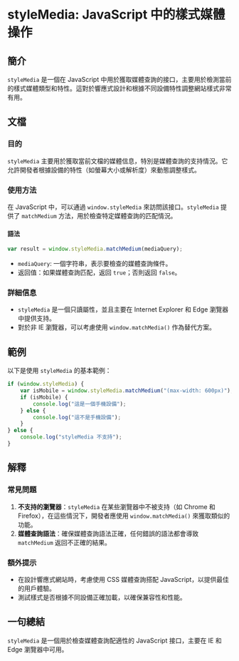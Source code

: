 <!--
Meta Description: # styleMedia: JavaScript 中的樣式媒體操作 ## 簡介 `styleMedia` 是一個在 JavaScript 中用於獲取媒體查詢的接口，主要用於檢測當前的樣式媒體類型和特性。這對於響應式設計和根據不同設備特性調整網站樣式非常有用。 ## 文檔 ### 目的 `styleM...
Meta Keywords: stylemedia, javascript, window, matchmedium, console
-->

# styleMedia: JavaScript 中的樣式媒體操作

## 簡介
`styleMedia` 是一個在 JavaScript 中用於獲取媒體查詢的接口，主要用於檢測當前的樣式媒體類型和特性。這對於響應式設計和根據不同設備特性調整網站樣式非常有用。

## 文檔
### 目的
`styleMedia` 主要用於獲取當前文檔的媒體信息，特別是媒體查詢的支持情況。它允許開發者根據設備的特性（如螢幕大小或解析度）來動態調整樣式。

### 使用方法
在 JavaScript 中，可以通過 `window.styleMedia` 來訪問該接口。`styleMedia` 提供了 `matchMedium` 方法，用於檢查特定媒體查詢的匹配情況。

#### 語法
```javascript
var result = window.styleMedia.matchMedium(mediaQuery);
```

- `mediaQuery`: 一個字符串，表示要檢查的媒體查詢條件。
- 返回值：如果媒體查詢匹配，返回 `true`；否則返回 `false`。

### 詳細信息
- `styleMedia` 是一個只讀屬性，並且主要在 Internet Explorer 和 Edge 瀏覽器中提供支持。
- 對於非 IE 瀏覽器，可以考慮使用 `window.matchMedia()` 作為替代方案。

## 範例
以下是使用 `styleMedia` 的基本範例：

```javascript
if (window.styleMedia) {
    var isMobile = window.styleMedia.matchMedium("(max-width: 600px)");
    if (isMobile) {
        console.log("這是一個手機設備");
    } else {
        console.log("這不是手機設備");
    }
} else {
    console.log("styleMedia 不支持");
}
```

## 解釋
### 常見問題
1. **不支持的瀏覽器**：`styleMedia` 在某些瀏覽器中不被支持（如 Chrome 和 Firefox），在這些情況下，開發者應使用 `window.matchMedia()` 來獲取類似的功能。
2. **媒體查詢語法**：確保媒體查詢語法正確，任何錯誤的語法都會導致 `matchMedium` 返回不正確的結果。

### 額外提示
- 在設計響應式網站時，考慮使用 CSS 媒體查詢搭配 JavaScript，以提供最佳的用戶體驗。
- 測試樣式是否根據不同設備正確加載，以確保兼容性和性能。

## 一句總結
`styleMedia` 是一個用於檢查媒體查詢配適性的 JavaScript 接口，主要在 IE 和 Edge 瀏覽器中可用。